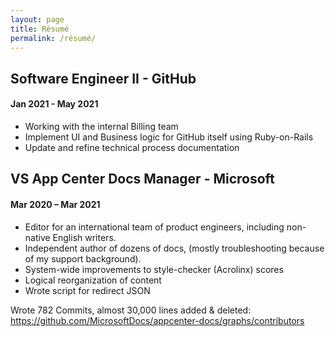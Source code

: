 ```yaml
---
layout: page
title: Résumé
permalink: /résumé/
---
```


## Software Engineer II - GitHub
#### Jan 2021 - May 2021
- Working with the internal Billing team
- Implement UI and Business logic for GitHub itself using Ruby-on-Rails
- Update and refine technical process documentation

## VS App Center Docs Manager - Microsoft
#### Mar 2020 – Mar 2021
- Editor for an international team of product engineers, including non-native English writers.
- Independent author of dozens of docs, (mostly troubleshooting because of my support background).
- System-wide improvements to style-checker (Acrolinx) scores
- Logical reorganization of content
- Wrote script for redirect JSON

Wrote 782 Commits, almost 30,000 lines added & deleted: https://github.com/MicrosoftDocs/appcenter-docs/graphs/contributors

